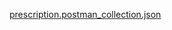 [prescription.postman_collection.json](/.attachments/prescription.postman_collection-c927a452-1a40-4e2a-bf3a-f85a6174231b.json)
